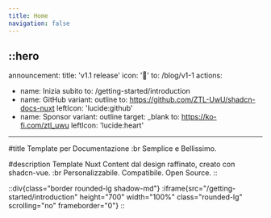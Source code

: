 ```yaml
---
title: Home
navigation: false
---
```


::hero
---
announcement:
  title: 'v1.1 release'
  icon: '🎉'
  to: /blog/v1-1
actions:
  - name: Inizia subito
    to: /getting-started/introduction
  - name: GitHub
    variant: outline
    to: https://github.com/ZTL-UwU/shadcn-docs-nuxt
    leftIcon: 'lucide:github'
  - name: Sponsor
    variant: outline
    target: _blank
    to: https://ko-fi.com/ztl_uwu
    leftIcon: 'lucide:heart'
---

#title
Template per Documentazione :br Semplice e Bellissimo.

#description
Template Nuxt Content dal design raffinato, creato con shadcn-vue. :br Personalizzabile. Compatibile. Open Source.
::

::div{class="border rounded-lg shadow-md"}
  :iframe{src="/getting-started/introduction" height="700" width="100%" class="rounded-lg" scrolling="no" frameborder="0"}
::
